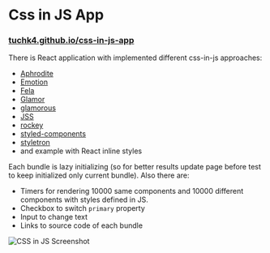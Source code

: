 # Css in JS App

### [tuchk4.github.io/css-in-js-app](https://tuchk4.github.io/css-in-js-app)

There is React application with implemented different css-in-js approaches:

- [Aphrodite](https://github.com/Khan/aphrodite)
- [Emotion](https://github.com/emotion-js/emotion)
- [Fela](https://github.com/rofrischmann/fela)
- [Glamor](https://github.com/threepointone/glamor)
- [glamorous](https://github.com/paypal/glamorous)
- [JSS](https://github.com/cssinjs/jss)
- [rockey](https://github.com/tuchk4/rockey)
- [styled-components](https://github.com/styled-components/styled-components)
- [styletron](https://github.com/rtsao/styletron)
- and example with React inline styles

Each bundle is lazy initializing (so for better results update page before test to keep initialized only current bundle). Also
there are:

- Timers for rendering 10000 same components and 10000 different components with styles defined in JS.
- Checkbox to switch `primary` property
- Input to change text
- Links to source code of each bundle

![CSS in JS Screenshot](https://monosnap.com/file/CQNzOFX3vXqlf00drV0QMHgtaHM5X9.png)

